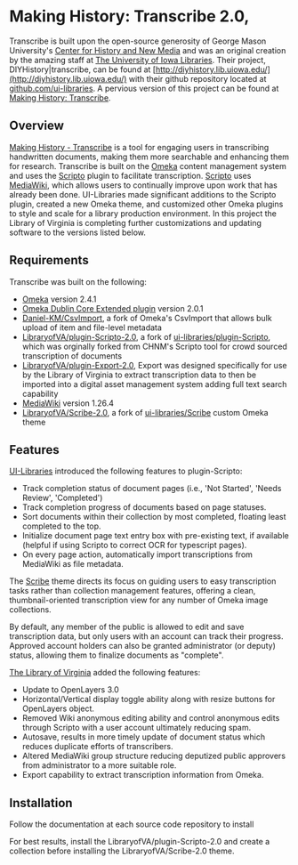 Making History: Transcribe 2.0,
=====================

Transcribe is built upon the open-source generosity of George Mason University's [Center for History and New Media](http://chnm.gmu.edu/) and was an original creation by the amazing staff at [The University of Iowa Libraries](http://www.lib.uiowa.edu/). Their project, DIYHistory|transcribe, can be found at [http://diyhistory.lib.uiowa.edu/](http://diyhistory.lib.uiowa.edu/) with their github repository located at [github.com/ui-libraries](https://github.com/ui-libraries). A pervious version of this project can be found at [Making History: Transcribe](https://github.com/LibraryofVA/MakingHistory-transcribe).

Overview
--------
[Making History - Transcribe](http://www.virginiamemory.com/transcribe/) is a tool for engaging users in transcribing handwritten documents, making them more searchable and enhancing them for research. Transcribe is built on the [Omeka](http://omeka.org/) content management system and uses the [Scripto](http://scripto.org/) plugin to facilitate transcription. [Scripto](http://scripto.org/) uses [MediaWiki](http://www.mediawiki.org/wiki/MediaWiki), which allows users to continually improve upon work that has already been done. UI-Libraries made significant additions to the Scripto plugin, created a new Omeka theme, and customized other Omeka plugins to style and scale for a library production environment. In this project the Library of Virginia is completing further customizations and updating software to the versions listed below.

Requirements
------------
Transcribe was built on the following:

+ [Omeka](http://omeka.org/codex/Version_History) version 2.4.1
+ [Omeka Dublin Core Extended plugin](http://omeka.org/add-ons/plugins/dublin-core-extended/) version 2.0.1
+ [Daniel-KM/CsvImport](https://github.com/Daniel-KM/CsvImport), a fork of Omeka's CsvImport that allows bulk upload of item and file-level metadata
+ [LibraryofVA/plugin-Scripto-2.0](https://github.com/LibraryofVA/plugin-Scripto-2.0), a fork of [ui-libraries/plugin-Scripto](https://github.com/ui-libraries/plugin-Scripto), which was orginally forked from CHNM's Scripto tool for crowd sourced transcription of documents
+ [LibraryofVA/plugin-Export-2.0](https://github.com/LibraryofVA/plugin-Export-2.0), Export was designed specifically for use by the Library of Virginia to extract transcription data to then be imported into a digital asset management system adding full text search capability
+ [MediaWiki](http://www.mediawiki.org/wiki/MediaWiki) version 1.26.4
+ [LibraryofVA/Scribe-2.0](https://github.com/LibraryofVA/Scribe-2.0), a fork of [ui-libraries/Scribe](https://github.com/ui-libraries/Scribe) custom Omeka theme

Features
--------
[UI-Libraries](http://www.lib.uiowa.edu/) introduced the following features to plugin-Scripto:

- Track completion status of document pages (i.e., 'Not Started', 'Needs Review', 'Completed')
- Track completion progress of documents based on page statuses.
- Sort documents within their collection by most completed, floating least completed to the top.
- Initialize document page text entry box with pre-existing text, if available (helpful if using Scripto to correct OCR for typescript pages).
- On every page action, automatically import transcriptions from MediaWiki as file metadata.


The [Scribe](https://github.com/ui-libraries/Scribe) theme directs its focus on guiding users to easy transcription tasks rather than collection management features, offering a clean, thumbnail-oriented transcription view for any number of Omeka image collections.

By default, any member of the public is allowed to edit and save transcription data, but only users with an account can track their progress. Approved account holders can also be granted administrator (or deputy) status, allowing them to finalize documents as "complete".

[The Library of Virginia](http://www.lva.virginia.gov/) added the following features:

- Update to OpenLayers 3.0
- Horizontal/Vertical display toggle ability along with resize buttons for OpenLayers object.
- Removed Wiki anonymous editing ability and control anonymous edits through Scripto with a user account ultimately reducing spam.
- Autosave, results in more timely update of document status which reduces duplicate efforts of transcribers.
- Altered MediaWiki group structure reducing deputized public approvers from administrator to a more suitable role.
- Export capability to extract transcription information from Omeka.

Installation
------------
Follow the documentation at each source code repository to install 

For best results, install the LibraryofVA/plugin-Scripto-2.0 and create a collection before installing the LibraryofVA/Scribe-2.0 theme.
